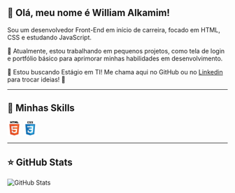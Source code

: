 ## 💎 Olá, meu nome é William Alkamim!

Sou um desenvolvedor Front-End em início de carreira, focado em HTML, CSS e estudando JavaScript.

🔭 Atualmente, estou trabalhando em pequenos projetos, como tela de login e portfólio básico para aprimorar minhas habilidades em desenvolvimento.

💬 Estou buscando Estágio em TI! Me chama aqui no GitHub ou no <a href="https://www.linkedin.com/in/william-alkamim-b033a3326/">Linkedin</a> para trocar ideias! 🚀

---

## 🚀 Minhas Skills

<code><img height="32" src="https://raw.githubusercontent.com/github/explore/80688e429a7d4ef2fca1e82350fe8e3517d3494d/topics/html/html.png" alt="HTML5"/></code>
<code><img height="32" src="https://raw.githubusercontent.com/github/explore/80688e429a7d4ef2fca1e82350fe8e3517d3494d/topics/css/css.png" alt="CSS"/></code>

---

## ⭐ GitHub Stats

![GitHub Stats](https://github-readme-stats.vercel.app/api?willthepc=iuricode&show_icons=true)
